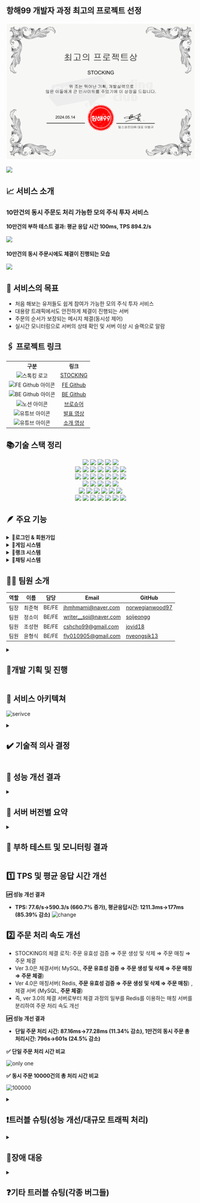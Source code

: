 ## 항해99 개발자 과정 최고의 프로젝트 선정
![Best Project](src/assets/certificate/bestProject_certificate_STOCKING.png)

<img src="https://github.com/hh99-stock/Stocking_Backend/assets/143411145/9a26918c-3c08-4bfa-98cd-afe2f31ab513"/>

## 📈 서비스 소개

<h3>10만건의 동시 주문도 처리 가능한 모의 주식 투자 서비스 </h3>
<b>10만건의 부하 테스트 결과: 평균 응답 시간 100ms, TPS 894.2/s</b>
<br>
<br>
<img src="https://github.com/jovid18/problem_solving/assets/143411145/20cf28ac-11a2-441c-941b-2f3f5ea74246">
<br>
<br>
<b> 10만건의 동시 주문시에도 체결이 진행되는 모습</b>
<br>
<br>
<img src="https://github.com/jovid18/problem_solving/assets/143411145/60f2dec7-2d18-4637-bdf8-f8834701ab88">

## 🎯 서비스의 목표

- 처음 해보는 유저들도 쉽게 참여가 가능한 모의 주식 투자 서비스
- 대용량 트래픽에서도 안전하게 체결이 진행되는 서버
- 주문의 순서가 보장되는 메시지 체결(동시성 제어)
- 실시간 모니터링으로 서버의 상태 확인 및 서버 이상 시 슬랙으로 알람

## 🖇️ 프로젝트 링크

<table width="80%;">
  <tr align="center">
    <td><strong>구분</strong></td>
    <td><strong>링크</strong></td>
  </tr>
  <tr align="center">
    <td><img src="https://github.com/jovid18/problem_solving/assets/143411145/2d627fc6-71ea-4854-a19e-5c2c7d1f1cc7" alt="스톡킹 로고" style="width: 23px;"></td>
    <td><a target="_blank" rel="noopener noreferrer nofollow" href="https://www.nodejstrello.site/">STOCKING</a></td>
  </tr>
  <tr align="center">
    <td><img src="https://github.com/norwegianwood97/project_trello_backend_personal/blob/dev/icons/FeGithub.png" alt="FE Github 아이콘" style="width: 23px;"></td>
    <td><a target="_blank" rel="noopener noreferrer nofollow" href="https://github.com/hh99-stock/Stocking_Frontend">FE Github</a></td>
  </tr>
  <tr align="center">
    <td><img src="https://github.com/norwegianwood97/project_trello_backend_personal/blob/dev/icons/BeGithub.png" alt="BE Github 아이콘" style="width: 23px;"></td>
    <td><a target="_blank" rel="noopener noreferrer nofollow" href="https://github.com/hh99-stock/Stocking_Backend">BE Github</td>
  </tr>
  <tr align="center">
    <td><img src="https://upload.wikimedia.org/wikipedia/commons/thumb/e/e9/Notion-logo.svg/1024px-Notion-logo.svg.png" alt="노션 아이콘" style="width: 23px;"></td>
    <td><a target="_blank" rel="noopener noreferrer nofollow" href="https://airy-ounce-83b.notion.site/STOCKING-BROCHURE-ae607d3fdfbb4814bd7ca68939320177?pvs=4">브로슈어</a></td>
  </tr>
        <tr align="center">
    <td><img src="https://github.com/hh99-stock/Stocking_Backend/assets/143411145/af5c5a9b-f745-4058-99fd-a0017a322ce5" alt="유튜브 아이콘" style="width: 23px;"></td>
    <td><a target="_blank" rel="noopener noreferrer nofollow" href="https://youtu.be/6u55gFAiZ8Y?si=anD9tCSg3OBgOWlE">발표 영상</a></td>
  </tr>
        <tr align="center">
    <td><img src="https://github.com/hh99-stock/Stocking_Backend/assets/143411145/af5c5a9b-f745-4058-99fd-a0017a322ce5" alt="유튜브 아이콘" style="width: 23px;"></td>
    <td><a target="_blank" rel="noopener noreferrer nofollow" href="https://youtu.be/UjeFwfzWx_E?si=R-8xwxMSPW_Fwks9">소개 영상</a></td>
  </tr>
</table>

## 📚기술 스택 정리

<div align=center>

  <img src="https://img.shields.io/badge/node.js-5FA04E?style=for-the-badge&logo=node.js&logoColor=white"> 
  <img src="https://img.shields.io/badge/express-000000?style=for-the-badge&logo=express&logoColor=white"> 
  <img src="https://img.shields.io/badge/websocket-000000?style=for-the-badge&logo=websocket&logoColor=white"> 
  <img src="https://img.shields.io/badge/jest-C21325?style=for-the-badge&logo=jest&logoColor=white">
  <img src="https://img.shields.io/badge/passport-34E27A?style=for-the-badge&logo=passport&logoColor=white">
  
  <br>
  <img src="https://img.shields.io/badge/html5-E34F26?style=for-the-badge&logo=html5&logoColor=white"> 
  <img src="https://img.shields.io/badge/css-1572B6?style=for-the-badge&logo=css3&logoColor=white"> 
  <img src="https://img.shields.io/badge/javascript-F7DF1E?style=for-the-badge&logo=javascript&logoColor=black"> 
  <img src="https://img.shields.io/badge/react-61DAFB?style=for-the-badge&logo=react&logoColor=white">
  <img src="https://img.shields.io/badge/Axios-5A29E4?style=for-the-badge&logo=axios&logoColor=white">  
  <img src="https://img.shields.io/badge/Echarts-AA344D?style=for-the-badge&logo=apacheecharts&logoColor=white">   
  <img src="https://img.shields.io/badge/vercel-000000?style=for-the-badge&logo=vercel&logoColor=white">
  <br>

  <img src="https://img.shields.io/badge/amazonaws-232F3E?style=for-the-badge&logo=amazonaws&logoColor=white"> 
  <img src="https://img.shields.io/badge/Ubuntu-E95420?style=for-the-badge&logo=ubuntu&logoColor=white"> 
  <img src="https://img.shields.io/badge/AWS EC2-FF9900?style=for-the-badge&logo=amazonec2&logoColor=white">  
  <img src="https://img.shields.io/badge/AWS Route 53-8C4FFF?style=for-the-badge&logo=amazonroute53&logoColor=white">   
  <img src="https://img.shields.io/badge/AWS Alb-FF9900?style=for-the-badge&logo=awselasticloadbalancing&logoColor=white">  
  <img src="https://img.shields.io/badge/AWS ECR-FF9900?style=for-the-badge&logo=awsecr&logoColor=white">   
  <img src="https://img.shields.io/badge/AWS ECS-FF9900?style=for-the-badge&logo=amazonecs&logoColor=white">   
  
  
  <br>
  
  
  <img src="https://img.shields.io/badge/AWS RDS-527FFF?style=for-the-badge&logo=amazonrds&logoColor=white"> 
  <img src="https://img.shields.io/badge/mysql-4479A1?style=for-the-badge&logo=mysql&logoColor=white"> 
  <img src="https://img.shields.io/badge/prisma-2D3748?style=for-the-badge&logo=prisma&logoColor=white"> 
  <img src="https://img.shields.io/badge/AWS elasticcache-2D3748?style=for-the-badge&logo=amazonelasticache&logoColor=white"> 
  <img src="https://img.shields.io/badge/redis-DC382D?style=for-the-badge&logo=redis&logoColor=white"> 
  <br>

  <img src="https://img.shields.io/badge/prettier-F7B93E?style=for-the-badge&logo=prettier&logoColor=white">
  <img src="https://img.shields.io/badge/eslint-4B32C3?style=for-the-badge&logo=prettier&logoColor=white">
  <img src="https://img.shields.io/badge/prometheus-E6522C?style=for-the-badge&logo=prometheus&logoColor=white"> 
  <img src="https://img.shields.io/badge/grafana-F46800?style=for-the-badge&logo=grafana&logoColor=white">
  <img src="https://img.shields.io/badge/kafka-231F20?style=for-the-badge&logo=apachekafka&logoColor=white">
  <img src="https://img.shields.io/badge/jmeter-D22128?style=for-the-badge&logo=apachejmeter&logoColor=white">
  <br>
  
  <img src="https://img.shields.io/badge/git-F05032?style=for-the-badge&logo=git&logoColor=white">
  <img src="https://img.shields.io/badge/github-181717?style=for-the-badge&logo=github&logoColor=white">
  <img src="https://img.shields.io/badge/github actions-2088FF?style=for-the-badge&logo=githubactions&logoColor=white">
  <img src="https://img.shields.io/badge/docker-2496ED?style=for-the-badge&logo=docker&logoColor=white">
  <img src="https://img.shields.io/badge/docker compose-2496ED?style=for-the-badge&logo=dockercomposer&logoColor=white">
  <img src="https://img.shields.io/badge/slack-4A154B?style=for-the-badge&logo=slack&logoColor=white">
  <img src="https://img.shields.io/badge/notion-000000?style=for-the-badge&logo=notion&logoColor=white">

</div>

## 🪶 주요 기능

<details>
    <summary>
        <b>📌로그인 & 회원가입 </b>
    </summary>
    <ul>
        <li>로컬 회원가입 가능 및 카카오, 네이버, 구글의 소셜 로그인 가능</li>
        <li>redis를 활용해 세션 저장</li>
        <li>중복로그인시 웹 소켓을 사용해 로그아웃 됩니다 라는 메세지 전송 후 세션 삭제</li>
        <img src="https://github.com/hh99-stock/Stocking_Backend/assets/143411145/664c5c5b-8ff1-48b9-a511-86773c7fbf1e">
    </ul>
</details>
<details>
    <summary>
        <b>📌게임 시스템 </b>
    </summary>
    <ul>
        <li>12분 마다 게임 시작 게임의 시작은 채팅에서 알려주며 각종 이벤트의 정보를 보여줌</li>
        <li>이벤트가 호재인지 악재인지에 따라 더미의 주문이 달라짐 → 보다 실감나는 모의 주식이 가능</li>
        <li>시장가/지정가, 매수/매도 주문의 생성 및 주문 정정, 삭제 가능</li>
        <li>종목별/ 매수/매도, 최신순/ 오래된순과 같이 원하는 조건으로 주문 조회 가능</li>
        <li>차트와 호가창을 이용해 시각적으로 주식의 흐름 파악가능</li>
        <li>게임이 진행되는 동안 가장 많은 수익률을 낸 사람이 우승</li>
        <img src="https://github.com/hh99-stock/Stocking_Backend/assets/143411145/7f9c4559-34af-41c0-9e24-c5a27114d844">
    </ul>
</details>
<details>
    <summary>
        <b>📌랭크 시스템 </b>
    </summary>
    <ul>
        <li>게임에서의 수익률에 따라 순위가 공지</li>
        <li>수익률에 따라 MMR 점수가 올라가고 MMR에 따라 티어가 변동</li>
        <img src="https://github.com/hh99-stock/Stocking_Backend/assets/143411145/583a6a0a-df96-44e5-99dd-9fed13c87f34">
    </ul>
</details>
<details>
    <summary>
        <b>📌채팅 시스템 </b>
    </summary>
    <ul>
        <li>메인페이지, 회사 페이지, 주문페이지에 채팅창 존재 </li>
        <li>각 사용자들의 채팅 뿐만이 아니라 게임의 시작과 종료, 각종 이벤트들이 수신됨</li>
        <li>체결 성공 및 실패 여부를 채팅으로 전달</li>
        <img src="https://github.com/hh99-stock/Stocking_Backend/assets/143411145/1e8ccfb4-bb3a-45bb-be75-bb953835742d">
    </ul>
</details>

## 🙋🏻 팀원 소개

| 역할 | 이름   | 담당  | Email                 | GitHub                                                |
| ---- | ------ | ----- | --------------------- | ----------------------------------------------------- |
| 팀장 | 최준혁 | BE/FE | jhmhmami@naver.com    | [norwegianwood97](https://github.com/norwegianwood97) |
| 팀원 | 정소이 | BE/FE | writer__soi@naver.com | [soijeongg](https://github.com/soijeongg)             |
| 팀원 | 조성현 | BE/FE | cshcho99@gmail.com    | [jovid18](https://github.com/jovid18)                 |
| 팀원 | 윤형식 | BE/FE | fly010905@gmail.com   | [nyeongsik13](https://github.com/nyeongsik13)         |

<details>
  <summary><h2>📜개발 기획 및 진행</h2></summary>
  <div markdown="1">
    <h2>✍🏻기획</h2>
    <img src="https://github.com/hh99-stock/Stocking_Backend/assets/143411145/f80575de-a987-4a24-8cef-5405c70b15aa" alt="todoist" width="12"> 
    <a href="https://www.notion.so/e03d91c506534ed0bee678b38897693d?pvs=21">사전 회의</a>
    <br>
    <br>
    <img src="https://github.com/hh99-stock/Stocking_Backend/assets/143411145/d1241914-e6d9-48a3-82a7-f0661122f96c" alt="todoist" width="12"> 
    <a href="https://www.notion.so/USER-FLOW-f05e4237ebbc466caf562657bffa636f?pvs=21">USER FLOW</a>
    <br>
    <br>
    <img src="https://github.com/hh99-stock/Stocking_Backend/assets/143411145/4a18aa54-10bb-48c5-a7d2-aa24564e9790" alt="todoist" width="12"> 
    <a href="https://www.notion.so/ERD-36505d0538544c70bbf570b400df1924?pvs=21">ERD</a>
    <br>
    <br>
    <img src="https://github.com/hh99-stock/Stocking_Backend/assets/143411145/78168792-72bb-424b-9595-e69fc29187a8" alt="todoist" width="12"> 
    <a href="https://www.notion.so/WIRE-FRAME-add1e787352e497fb2c1354bac01fcf3?pvs=21">WIRE FRAME</a>
    <br>
    <br>
    <img src="https://github.com/hh99-stock/Stocking_Backend/assets/143411145/7178a39b-156b-40b0-83db-e44400e0ec64" alt="todoist" width="12"> 
    <a href="https://www.notion.so/SEQUENCE-DIAGRAM-f0030d82b9c54344be114a44ca5393bc?pvs=21">SEQUENCE DIAGRAM</a>
    <br>
    <br>
    <img src="https://github.com/hh99-stock/Stocking_Backend/assets/143411145/9794bfb8-a7cc-4a7f-bb06-195fff7388f6" alt="todoist" width="12"> 
    <a href="https://www.notion.so/4511c7eec52844bc808dfebf78d9975a?pvs=21">서버 버전 관리</a>
    <h2>📓 진행</h2>
    <img src="https://github.com/hh99-stock/Stocking_Backend/assets/143411145/1fad7396-6385-4725-b94b-77af2aa1d0bf" alt="todoist" width="12"> 
    <a href="https://www.notion.so/TO-DO-LIST-f2120f8892f04a7d95a85837b1797e07?pvs=21">TO-DO LIST</a>
    <br>
    <br>
    <img src="https://github.com/hh99-stock/Stocking_Backend/assets/143411145/082fdcfa-a977-4dd1-9bce-a1556e50b4c3" alt="todoist" width="12"> 
    <a href="https://www.notion.so/312f4e5cf26b44a994e9157c89fedc41?pvs=21">프론트 페이지 정리</a>
    <br>
    <br>
    <img src="https://github.com/hh99-stock/Stocking_Backend/assets/143411145/17ed58bf-c8f5-44fb-ae8d-514626cbf1c8" alt="todoist" width="12"> 
    <a href="https://www.notion.so/API-fdbcb7bf1c0a429fb615ca6ae60cc27a?pvs=21">백엔드 API 정리</a>
    <br>
    <br>
    <img src="https://github.com/hh99-stock/Stocking_Backend/assets/143411145/1e9ca44b-a6a2-4f0b-b787-e1f1fc0a7c13" alt="todoist" width="12"> 
    <a href="https://www.notion.so/1d409d19ed1f4a7a9c0d62fecfd20429?pvs=21">스케쥴링 함수 정리</a>
    <br>
    <br>
    <img src="https://github.com/hh99-stock/Stocking_Backend/assets/143411145/0c4489f4-2500-4adf-b328-fd429cb03a2d" alt="todoist" width="12"> 
    <a href="https://www.notion.so/env-1d8a404a43cf4f878cd5fc2c8c7e78c3?pvs=21">.env 정리</a>
    <br>
    <br>
    <img src="https://github.com/hh99-stock/Stocking_Backend/assets/143411145/233b9442-84a5-466f-b223-4697cb2e3b6f" alt="todoist" width="12"> 
    <a href="https://www.notion.so/fbe3f9162b20464aa946f4455d8d2bae?pvs=21">메시지 큐 정리</a>
    <br>
    <br>
    <img src="https://github.com/hh99-stock/Stocking_Backend/assets/143411145/c26999ab-9301-42b1-8d8f-18b1c72da07c" alt="todoist" width="12"> 
    <a href="https://www.notion.so/8e77267be72846eb99ab9d3353e8984b?pvs=21">부하테스트&모니터링</a>
  </div>
</details>

## 🧭 서비스 아키텍쳐

![serivce](https://github.com/hh99-stock/Stocking_Backend/assets/143411145/c847e61a-0bc1-4dca-b496-7a953e68fc35)

<details>
    <summary>
        <h2> ✔️ 기술적 의사 결정 </h2>
    </summary>
    <table border="1">
        <thead>
            <tr>
                <th>사용 기술</th>
                <th>기술 설명</th>
            </tr>
        </thead>
        <tbody>
            <tr>
                <td><strong>Node.JS</strong></td>
                <td>JavaScript를 이용하는 가장 대중적인 프레임워크인 Node.JS를 사용하기로 결정했습니다.</td>
            </tr>
            <tr>
                <td><strong>MySQL</strong></td>
                <td>MySQL은 사용자가 데이터베이스 솔루션을 무료로 개발하고 배포할 수 있으며 ACID 규약을 준수해 높은 신뢰성과 안정성을 보장하고, 또한 웹 애플리케이션에서 빠른 읽기와
                    쓰기 속도 등 많은 장점을 가져서 사용하였습니다.</td>
            </tr>
            <tr>
                <td><strong>Redis</strong></td>
                <td>Redis는 인메모리 데이터베이스를 사용하여 데이터 처리 속도가 디스크 기반 데이터베이스보다 훨씬 빠르기 때문에 리소스 소모와 DB 서버의 부하를 줄이기 위해 사용했습니다.
                    이를 통해 주문 처리 속도를 대폭 개선하고 전반적인 시스템 성능을 향상시킬 수 있었습니다.</td>
            </tr>
            <tr>
                <td><strong>Session</strong> vs JWT</td>
                <td>세션의 경우에는 모든 인증 정보를 세션에서 관리하기 때문에 보안 측면에서 유리하고, 만약 세션이 탈취가 되어도 서버에서 해당 세션을 무효화하면 되지만 토큰에는 정보가 다
                    들어있어서 해당 토큰을 무효화하더라도 정보 유출을 막을 수 없습니다. 이에 따라 보안성이 더 뛰어난 세션을 쓰기로 결정했습니다.</td>
            </tr>
            <tr>
                <td><strong>PRISMA</strong></td>
                <td>프리즈마는 간단한 구문을 사용해 데이터베이스와 상호작용하는 ORM이며 다양한 데이터베이스 드라이버를 지원하여 사용하였습니다.</td>
            </tr>
            <tr>
                <td><strong>ioredis</strong> vs redis</td>
                <td>ioredis 패키지는 redis 패키지에 비해 대규모 및 복잡한 환경에서 더 많은 기능과 유연성을 제공하여 채택하였습니다.</td>
            </tr>
            <tr>
                <td><strong>passport</strong></td>
                <td>Passport는 다양한 인증 전략을 지원하여 로컬 로그인 외에도 Google, Kakao 등 다양한 플랫폼의 인증을 활용할 수 있습니다. 또한 복잡한 인증 로직을 간단하게
                    구현할 수 있어 개발 편의성과 소셜 로그인 구현을 위해 사용하기로 결정했습니다.</td>
            </tr>
            <tr>
                <td><strong>Argon2</strong> vs bcrypt</td>
                <td>Argon2는 bcrypt 보다 최근에 개발되었고, 현재까지 개발된 암호화 함수 중 가장 강력한 보안성을 제공하여 Argon2를 채택하였습니다.</td>
            </tr>
            <tr>
                <td><strong>WebSocket</strong> vs socket.io</td>
                <td>Socket.io에 비해 상대적으로 경량화되어있는 WebSocket을 선택하여 메모리와 CPU의 사용을 줄였습니다.</td>
            </tr>
            <tr>
                <td><strong>Jest</strong></td>
                <td>Jest는 설정이 간편하고, 실행 속도가 빠르며 스냅샷 테스팅을 통해 변경사항을 쉽게 확인할 수 있습니다. 또한 단위 테스트와 통합 테스트에 적합한 다양한 도구를 제공하기
                    때문에 사용이 편리하여 테스트 패키지로 jest를 채택하였습니다.</td>
            </tr>
            <tr>
                <td><strong>Vercel</strong></td>
                <td>React 애플리케이션을 손쉽게 배포할 수 있는 최적화된 환경을 제공하며 GitHub와 같이 소스 코드 저장소와 통합을 통해 코드 커밋이 이러어질 때마다 자동으로 빌드와
                    배포가 실행되기에 배포 프로세스에 대한 관리 부담을 줄이고, 코드 변경 사항을 신속하게 적용할 수 있어 사용했습니다.</td>
            </tr>
            <tr>
                <td><strong>Github Actions</strong></td>
                <td>GitHub Actions는 사용이 쉽고 복잡한 절차 없이 GitHub과 원활하게 통합될 수 있는 장점이 있습니다. 또한, 배포 과정에 도움이 되는 다양한 템플릿을 제공하여
                    효율적인 워크플로우를 구축할 수 있어 배포에 Github Actions를 사용하였습니다.</td>
            </tr>
            <tr>
                <td><strong>prettier/eslint</strong></td>
                <td>각자 작성한 코드의 스타일을 일치시키기 위해 prettier를 사용하여 세미콜론, 줄 바꿈과 관련하여 자동으로 조정하고자 하였고, ESLint를 이용해 prettier의
                    스타일에 맞게 코드 스타일을 일치시켰습니다.</td>
            </tr>
            <tr>
                <td><strong>ALB</strong></td>
                <td>ALB를 사용함으로써 여러 서버에 걸쳐 트래픽을 효과적으로 분산시킬 수 있었습니다. 이는 각 서버의 과부하를 방지하고 서버간 트래픽이 고르게 분산되면서 각 서버의 부하가
                    경감됩니다. 결과적으로, 이는 각 서버에서 더 빠르고 효율적인 처리를 가능하게 하여 최종 사용자 경험을 크게 향상시킬 수 있어 사용하였습니다.</td>
            </tr>
            <tr>
                <td><strong>Docker</strong></td>
                <td>Docker는 컨테이너화 기술을 사용하여 애플리케이션의 실행 환경을 격리하므로, Amazon EC2 인스턴스 내에서 직접 서버를 배포하는 것과 비교해 더 높은 환경의
                    일관성과 이식성을 제공합니다. 또한 Docker를 사용하면 CD 과정에서 이미지를 빌드하고,이를 배포하는 과정이 일관되게 이루어지므로, 더 빠르고 효율적인 배포 프로세스를
                    구축할 수 있었습니다.</td>
            </tr>
            <tr>
                <td><strong>ECR</strong> vs Docker Hub</td>
                <td>CD를 통해 배포 프로세스를 자동화하는 과정에서 깃 액션을 통해 이미지를 기존에는 도커 허브에 올렸으나 보안이 우려되어 이미지 저장소를 AWS의 ECR로 변경하였습니다.
                </td>
            </tr>
            <tr>
                <td><strong>ECS</strong></td>
                <td>ECS는 손쉽게 ECR의 이미지를 이용하여 ECS 인스턴스를 생성해주는 컨테이너 오케스트레이션 서비스로 러닝커브가 낮고, 오토스케일링 및 무중단 배포가 지원되기 때문에
                    ECS를 채택하였습니다.</td>
            </tr>
            <tr>
                <td><strong>Kafka</strong> vs Redis-Streams</td>
                <td>사용자의 주문에 대해 순서를 지키며 처리하기 위해 메시지큐 통신을 선택하였습니다. 이에 따라 Kafka와 Redis-Streams의 사용을 고민하고 Kafka가 확장성이
                    높고 대규모 트래픽을 처리하는데 최적화 되어 있어 Kafka를 채택하여 사용했습니다.</td>
            </tr>
            <tr>
                <td><strong>Jmeter</strong></td>
                <td>Jmeter는 오픈소스이며, csv와 다양한 테스트 스크립트를 사용해 테스트 작업을 간소화 할 수 있는 장점을 가지고 있었습니다. 또한 많은 레퍼런스가 존재해 손쉽게 적용할
                    수 있었기 때문에 Jmeter를 체택해 부하 테스트에 사용했습니다.</td>
            </tr>
            <tr>
                <td><strong>node-exporter</strong></td>
                <td>node-exporter는 서버 수준에서 시스템의 상태를 수집합니다 node-exporter를 사용하면 직접 매트릭을 수집하는 코드를 쓰지 않고도 간편하게 시스템의 매트릭을
                    수집 할 수 있기 때문에 node-exporter를 사용했습니다.</td>
            </tr>
            <tr>
                <td><strong>Prometheus</strong></td>
                <td>프로메테우스는 오픈소스 모니터링 및 경고 도구로, 시스템과 서비스의 상태를 실시간으로 모니터링하는 데 사용했습니다. 프로메테우스는 시스템의 성능 지표를 실시간으로 수집하고
                    비침투적인 모니터링통해 서비스가 모니터링 과정에서 발생할 수 있는 성능 저하나 중단 없이 지속적으로 데이터 수집이 가능합니다. 이러한 장점 때문에 Prometheus을
                    선택하여 시스템과 서비스의 상태를 실시간으로 모니터링 하였습니다.</td>
            </tr>
            <tr>
                <td><strong>Grafana</strong></td>
                <td>Grafana는 오픈소스 데이터시각화 툴로써 다양한 그래프, 지오맵등을 사용하여 데이터를 시각화 하여 데이터를 더 직관적으로 이해 할 수 있다는 점과 슬랙이나 메일을 통해
                    사용자에게 알림을 보낼 수 있다는 점때문에 체택해 사용했습니다.</td>
            </tr>
        </tbody>
    </table>
</details>

## 🔎 성능 개선 결과

<details>
    <summary>
        <h2>📕 서버 버전별 요약</h2>
    </summary>
    <div markdown="1">
        <img src="https://github.com/hh99-stock/Stocking_Backend/assets/143411145/0a46cd28-c4a2-4955-a5e6-49723fe0becc">
    </div>
</details>
<details>
    <summary>
        <h2>📗 부하 테스트 및 모니터링 결과 </h2>
    </summary>
    유저수는 동일하게 100명으로 테스트하고, 본 서비스의 핵심인 주문 요청에 대한 부하를 검증
    <br>
    Jmeter를 이용하여 가상의 유저가 <b>1번의 회원가입→ 1번의 로그인→ n번의 주문 → 1번의 로그아웃을 요청하는 스파이크 테스트</b>를 진행
    <h3>100명의 유저가 100번의 주문 요청</h3>
    <img src="https://github.com/hh99-stock/Stocking_Backend/assets/143411145/8c533156-cfbc-4ae5-be95-ba1ac6aabfc8">
    <br>
    <h3>100명의 유저가 200번의 주문 요청</h3>
    <img src="https://github.com/hh99-stock/Stocking_Backend/assets/143411145/badb037b-be9f-4144-88ac-3703294f1a33">
    <br>
    <h3>100명의 유저가 500번의 주문 요청</h3>
    <img src="https://github.com/hh99-stock/Stocking_Backend/assets/143411145/d826e6c6-162d-4358-9b88-b5af24472f6b">
</details>

## 1️⃣ TPS 및 평균 응답 시간 개선

<b>🆙 성능 개선 결과</b>
<br>

- **TPS: 77.6/s→590.3/s (660.7% 증가), 평균응답시간: 1211.3ms→177ms (85.39% 감소)**
  ![change](https://github.com/hh99-stock/Stocking_Backend/assets/143411145/49449cdc-e6de-4daf-b1df-b62b2ce1b154)

## 2️⃣ 주문 처리 속도 개선

- STOCKING의 체결 로직: 주문 유효성 검증 ⇒ 주문 생성 및 삭제 ⇒ 주문 매칭 ⇒ 주문 체결
- Ver 3.0은 체결서버( MySQL, **주문 유효성 검증 ⇒ 주문 생성 및 삭제 ⇒ 주문 매칭 ⇒ 주문 체결**)
- Ver 4.0은 매칭서버( Redis, **주문 유효성 검증 ⇒ 주문 생성 및 삭제 ⇒ 주문 매칭**) , 체결 서버 (MySQL, **주문 체결**)
- 즉, ver 3.0의 체결 서버로부터 체결 과정의 일부를 Redis를 이용하는 매칭 서버를 분리하여 주문 처리 속도 개선

<b>🆙 성능 개선 결과</b>
<br>

- **단일 주문 처리 시간: 87.16ms→77.28ms (11.34% 감소), 1만건의 동시 주문 총 처리시간: 796s→601s (24.5% 감소)**

<b>✅ 단일 주문 처리 시간 비교</b>

![only one](https://github.com/hh99-stock/Stocking_Backend/assets/143411145/77821c9f-7b72-4d8e-9538-8b01f17a73d3)

<b>✅ 동시 주문 10000건의 총 처리 시간 비교 </b>

![100000](https://github.com/hh99-stock/Stocking_Backend/assets/143411145/9ffee6f9-c973-4e48-935c-018b2eb72d42)

<details>
    <summary>
        <h2>❗트러블 슈팅(성능 개선/대규모 트래픽 처리)</h2>
    </summary>
    <details>
        <summary>
            <h3>사용자에게 주문의 체결 결과를 응답으로 전달하여 대기시간이 너무 길어지는 문제 (ver 0.0)</h3>
        </summary>
        <ul>
            <li>문제 상황</li>
            <ul>
                <li>
                    기존 코드의 경우 주문 처리를 다한 뒤 그 결과를 사용자에게 응답하는 방식
                </li>
                <pre><code>
postOrder = async (req, res) => {
    const { userId } = res.locals.user;
    const orderData = req.body;
    if (orderData.price) {
        orderData.price = 10000 * Math.floor(+orderData.price / 10000);
    }
    try {
        const result = <b>await</b> this.orderService.createOrder(userId, orderData);
        return res.json({ message: result });
    } catch (error) {
        console.log(error.message);
        const { message } = error.message ? error : { message: '주문 생성 도중 문제가 발생했습니다.' };
        if (error.message) return res.status(400).json({ message });
    }
};
                    </code></pre>
                <li>
                    이로 인해 응답으로 인한 시간이 너무 걸림
                </li>
            </ul>
            <br>
            <li>해결 방법</li>
            <ul>
                <li>
                    주문 처리를 대기하지 않고, 사용자에게는 주문 접수에 대한 성공/실패 여부를 바로 전달
                </li>
                <li>
                    이후 주문 처리의 결과는 소켓 채팅창으로 공지
                </li>
            </ul>
        </ul>
    </details>
    <details>
        <summary>
            <h3>사용자가 불가능한 주문을 허용하여 불필요한 리소스 낭비 (ver 0.0 ⇒ ver 1.0)</h3>
        </summary>
        <ul>
            <li>문제 상황</li>
            <ul>
                <li>
                    가령 사용자가 현재 잔액이 1000만원이 있는 상황에서 현재가보다 낮은 가격으로 지정가 매수 100만원 주문을 20번 신청하더라도 이를 방지할 수 없었음
                </li>
                <li>
                    이로 인해, 체결과정에서 현재 사용자가 체결 당시 현금 또는 주식이 있는지 체크를 했어야 했고 이로 인해 불필요한 리소스가 낭비
                </li>
            </ul>
            <br>
            <li>해결 방법</li>
            <ul>
                <li>
                    사용자가 가용 금액, 가용 주식을 도입하여 아직 체결되지 않은 주문이라도 가용 금액/가용 주식이 감소하여 사용자의 현재 상황으로는 불가능한 주문을 방지
                </li>
                <li>
                    ERD에 tradableQuantity, tradableQuantity를 도입하고 그에 맞게 체결 함수를 ver 0.0에서 ver 1.0으로 변경
                </li>
                <br>
                <details>
                    <summary>체결함수 ver 0.0</summary>
                    <img
                        src="https://github.com/hh99-stock/Stocking_Backend/assets/143411145/1450b8ce-f091-4f79-a244-2d5ce7698f8f" />
                </details>
                <details>
                    <summary>체결함수 ver 1.0</summary>
                    <img
                        src="https://github.com/hh99-stock/Stocking_Backend/assets/143411145/cf14e102-381c-4ce7-b5e0-b5a160d63a17" />
                </details>
            </ul>
        </ul>
    </details>
    <details>
        <summary>
            <h3>메인 서버에서 API 통신과 소켓 통신 둘 다 담당하는 문제 (ver 1.0 ⇒ver 2.0)</h3>
        </summary>
        <ul>
            <li>문제 상황</li>
            <ul>
                <li>
                    메인 서버와 소켓 서버가 같은 역할을 겸함, 이는 여러 사용자가 접속해 있을 때 메인 서버의 부하를 키우게 됨
                </li>
            </ul>
            <br>
            <li>해결 방법</li>
            <ul>
                <li>
                    메인 서버로부터 소켓 서버를 분리하였고, ALB를 이용해 메인 서버로 가는 요청(/api*)과 소켓 서버로 가는 요청을 (/ws*) 경로 기반 라우팅 처리
                </li>
                <br>
                <details>
                    <summary>서버 버전 1.0</summary>
                    <img
                        src="https://github.com/hh99-stock/Stocking_Backend/assets/143411145/01422de2-3346-4cc7-bf40-fecb331eac9e" />
                </details>
                <details>
                    <summary>서버 버전 2.0</summary>
                    <img
                        src="https://github.com/hh99-stock/Stocking_Backend/assets/143411145/312e1ebf-0b90-4707-84ad-139a1e788875" />
                </details>
                <details>
                    <summary>ALB 적용</summary>
                    <img
                        src="https://github.com/hh99-stock/Stocking_Backend/assets/143411145/9edde021-e632-46e1-904b-fe860ef464f8" />
                </details>
            </ul>
        </ul>
    </details>
    <details>
        <summary>
            <h3>메인 서버에서 API 통신과 체결을 동시에 담당하는 문제 (ver 2.0 ⇒ ver 3.0)</h3>
        </summary>
        <ul>
            <li>문제 상황</li>
            <ul>
                <li>
                    ver 2.0에서 소켓 서버를 분리하였으나, 많은 체결이 몰렸을 때 CPU에서 API 요청과 메인 처리를 둘 다 담당해야 하는 문제가 발생
                </li>
                <br>
                <details>
                    <summary>ver 0.0에서 100명의 유저가 500번의 요청을 처리할 때 실제로 504,Gateway Time-out 에러가 발생하여 사용자의 요청을 제대로 처리하지 못함
                    </summary>
                    <img
                        src="https://github.com/hh99-stock/Stocking_Backend/assets/143411145/0b878657-7923-4e1e-973c-5cc1aac0ab98" />
                </details>
                <details>
                    <summary>ver 0.0~ver 2.0 모두 전체적으로 응답 시간과 TPS가 낮게 나옴
                    </summary>
                    <img
                        src="https://github.com/hh99-stock/Stocking_Backend/assets/143411145/cb0f0f90-4d58-4fff-aa96-2084aff58958" />
                </details>
                <details>
                    <summary>부하 테스트 이후 그라파나를 이용한 모니터링 결과 CPU에 가해지는 부하가 무척 큰 것을 확인
                    </summary>
                    <img
                        src="https://github.com/hh99-stock/Stocking_Backend/assets/143411145/d5d8a302-1596-4b55-8535-ef30d6be3385" />
                </details>
            </ul>
            <br>
            <li>해결 방법</li>
            <ul>
                <li>
                    카프카 메시지 큐를 사용하여 메인 서버에서 체결을 진행하지 않고 주문의 내용을 직렬화 하여 메시지로 전달
                </li>
                <li>
                    체결 서버에서는 해당 메시지를 역직렬화 하여 체결을 진행
                </li>
                <br>
                <details>
                    <summary>서버 버전 2.0</summary>
                    <img
                        src="https://github.com/hh99-stock/Stocking_Backend/assets/143411145/312e1ebf-0b90-4707-84ad-139a1e788875" />
                </details>
                <details>
                    <summary>서버 버전 3.0</summary>
                    <img
                        src="https://github.com/hh99-stock/Stocking_Backend/assets/143411145/a48b8c3e-e7ca-4ddb-91bf-b296b1e6a759" />
                </details>
                <details>
                    <summary>버전 3.0 부하 테스트 결과 TPS와 평균 응답 시간이 크게 개선된 것을 확인</summary>
                    <img
                        src="https://github.com/hh99-stock/Stocking_Backend/assets/143411145/418a5ba0-ab2e-4527-a092-b132ab69c58b" />
                </details>
                <details>
                    <summary>버전 3.0 모니터링 결과 CPU의 부하가 크게 감소하는 것을 확인</summary>
                    <img
                        src="https://github.com/hh99-stock/Stocking_Backend/assets/143411145/b3ee6b36-832a-454a-9008-044d09eb7ebf" />
                </details>
            </ul>
        </ul>
    </details>
    <details>
        <summary>
            <h3>주문 체결 처리에 많은 시간을 소모하는 문제  (ver 3.0 ⇒ ver4.0)</h3>
        </summary>
        <ul>
            <li>문제 상황</li>
            <ul>
                <details>
                    <summary>주문 유효성 검증, 주문 생성 및 삭제, 주문 매칭, 주문 체결 처리를 체결 서버에서 전부 담당
                    </summary>
                    체결 함수 ver 1.0 아래의 과정이 모두 하나의 체결 서버에서 MySQL 트랜잭션으로 처리
                    <img
                        src="https://github.com/hh99-stock/Stocking_Backend/assets/143411145/9a4f578e-6743-4325-a13d-507b712acc49" />
                </details>
            </ul>
            <br>
            <li>해결 방법</li>
            <ul>
                <li>
                    매칭 서버에서 Redis를 이용하여 주문 유효성 검증 및 매칭 작업을 진행하고 , 그 결과를 메시지큐로 체결서버에 전달 체결 서버에서 받아 MySQL을 이용하여 주문을 체결
                </li>
                <li>
                    예상 효과
                    <ul>
                        <li>
                            단일 주문 처리 속도 향상
                        </li>
                        <br>
                        <details>
                            <summary>일을 분할하면서 전체 처리 시간 향상
                            </summary>
                            <img
                                src="https://github.com/hh99-stock/Stocking_Backend/assets/143411145/b9274299-5e91-41e1-8816-ac2c34dc0378" />
                        </details>
                    </ul>
                </li>
                <br>
                <details>
                    <summary>Redis의 string, hashset, sortedset의 자료구조를 이용하여 매칭 서버에서도 체결 서버의 MySQL DB와 같이 정보를 저장</summary>
                    <img
                        src="https://github.com/hh99-stock/Stocking_Backend/assets/143411145/19a5a3c5-eb38-4fab-9899-899591bce2f5" />
                </details>
                <details>
                    <summary>체결 서버의 처리 내용이 다시 매칭 서버에 영향을 끼치지 않도록 로직을 구성하여 정합성 유지</summary>
                    <img
                        src="https://github.com/hh99-stock/Stocking_Backend/assets/143411145/8d65ff00-6915-4698-bf38-1648a1c4f55f" />
                </details>
                <details>
                    <summary>서버 버전 3.0</summary>
                    <img
                        src="https://github.com/hh99-stock/Stocking_Backend/assets/143411145/a48b8c3e-e7ca-4ddb-91bf-b296b1e6a759" />
                </details>
                <details>
                    <summary>서버 버전 4.0</summary>
                    <img
                        src="https://github.com/hh99-stock/Stocking_Backend/assets/143411145/2f42db30-afdb-4d86-94f4-ec8a6b30c64d" />
                </details>
                <details>
                    <summary>개선 결과</summary>
                    <details>
                        <summary>단일 주문 처리 시간 비교</summary>
                        <img
                            src="https://github.com/hh99-stock/Stocking_Backend/assets/143411145/67c0b6a4-74b4-4c9c-bbb1-27f666276d96" />"
                    </details>
                    <details>
                        <summary>동시 주문 10000건의 총 처리 시간 비교</summary>
                        <img
                            src="https://github.com/hh99-stock/Stocking_Backend/assets/143411145/31ddacdd-2271-464e-bb0e-a0ab1494c5c9" />"
                    </details>
                </details>
            </ul>
        </ul>
    </details>
    <details>
        <summary>
            <h3>한개의 메인 서버에서 부하를 감당하는 문제 (ver 4.0 ⇒ ver 5.0)</h3>
        </summary>
        <ul>
            <li>문제 상황</li>
            <ul>
                <li>
                    많은 사용자의 API 요청이 하나의 EC2 인스턴스에서 처리
                </li>
                <details>
                    <summary>이로 인해 부하 테스트에서 특정 시간에 CPU에 과부하가 걸리는 것을 확인 (ver 4.0, 동시 주문 2만건 부하테스트)
                    </summary>
                    <img
                        src="https://github.com/hh99-stock/Stocking_Backend/assets/143411145/d9821130-48d5-46c1-be28-552743d35f8c" />
                </details>
            </ul>
            <br>
            <li>해결 방법</li>
            <ul>
                <li>
                    Main 서버에서 게임을 관리하는 파트를 분리하여 게임 서버를 만들고 Main 서버의 EC2 인스턴스를 3대로 늘림
                </li>
                <li>
                    ALB를 통해 대상 그룹에 메인 서버 인스턴스를 3개 추가하여 로드밸런싱을 진행
                </li>
                <br>
                <details>
                    <summary>서버 버전 4.0</summary>
                    <img
                        src="https://github.com/hh99-stock/Stocking_Backend/assets/143411145/2f42db30-afdb-4d86-94f4-ec8a6b30c64d" />
                </details>
                <details>
                    <summary>서버 버전 5.0</summary>
                    <img
                        src="https://github.com/hh99-stock/Stocking_Backend/assets/143411145/1ae6b805-102a-4fab-b6fb-3e20ac5a7e2c" />
                </details>
                <details>
                    <summary>ALB를 통해 main 인스턴스3개에 로드 밸런싱(라운드 로빈)</summary>
                    <img
                        src="https://github.com/hh99-stock/Stocking_Backend/assets/143411145/418c81d9-0681-48cb-b790-242e76f5be00" />
                </details>
                <details>
                    <summary>부하테스트 TPS와 평균 응답 시간이 크게 개선되는 것을 확인</summary>
                    <img
                        src="https://github.com/hh99-stock/Stocking_Backend/assets/143411145/ad5d82fa-48e4-450f-9fd8-973fb5197c37" />
                </details>
                <details>
                    <summary>부하테스트 결과 CPU의 리소스의 사용률이 감소하는 것을 확인(ver 5.0, 동시 주문 2만건 부하테스트)</summary>
                    <img
                        src="https://github.com/hh99-stock/Stocking_Backend/assets/143411145/534e604c-ab46-4411-8ce7-e2f39257cc07" />
                </details>
            </ul>
        </ul>
    </details>
    <details>
        <summary>
            <h3>능동적인 인스턴스 관리 부재와 블루-그린 배포로 인한 비용 문제 (ver 5.0 ⇒ ver final)</h3>
        </summary>
        <ul>
            <li>문제 상황</li>
            <ul>
                <li>
                    사용자의 요청에 관계 없이 고정된 EC2 인스턴스의 수가 변하지 않아 요청이 적을 때에는 리소스가 낭비되고, 요청이 많을 때에는 서버에 과도한 부하가 집중됨
                </li>
                <br>
                <details>
                    <summary>무중단 배포를 NIGNX를 이용한 블루-그린 배포를 진행하였는데, 이 과정에 하나의 메인 서버를 위해 3개의 EC2 인스턴스가 필요하여 비용 문제가 발생
                    </summary>
                    <img
                        src="https://github.com/hh99-stock/Stocking_Backend/assets/143411145/c56e0e98-3951-45c8-8ad2-94fb136d8e95" />
                </details>
            </ul>
            <br>
            <li>해결 방법</li>
            <ul>
                <li>
                    기존의 CD 과정에서 ECR에 이미지를 업로드 하였는데, 이를 이용하여 AWS에서 제공하는 컨테이너 오케스트레이션 서비스인 ECS를 이용하여 메인 서버의 증설 및 로드 밸런싱,
                    오토스케일링, 무중단 배포(롤링 배포)를 적용
                </li>
                <br>
                <details>
                    <summary>ECS로 생성된 EC2에 로드 밸런싱이 적용</summary>
                    <img
                        src="https://github.com/hh99-stock/Stocking_Backend/assets/143411145/3bc9d870-5312-4681-99b9-8bf8eb488604" />
                </details>
                <details>
                    <summary>CPU의 부하율에 따라 오토 스케일링 적용</summary>
                    테스트를 위해 CPU를 1%만 사용해도 확장하도록 변경
                    <img
                        src="https://github.com/hh99-stock/Stocking_Backend/assets/143411145/5256ff4e-8500-43dd-b4eb-061ae246405f" />
                    ECS 태스크 확인 결과 태스크가 5개로 추가 된 것을 확인
                    <img
                        src="https://github.com/hh99-stock/Stocking_Backend/assets/143411145/7edeb878-6567-4973-9e91-47638a7d1f73" />
                    로드밸런서에도 제대로 반영이 되는 것을 확인
                    <img
                        src="https://github.com/hh99-stock/Stocking_Backend/assets/143411145/aeef0b63-6e5d-4c38-9510-c38734c66c8f" />
                </details>
                <details>
                    <summary>기존 그린-블루 배포에서 롤링 배포로 전환</summary>
                    <br>
                    <details>
                        <summary>
                            실제 롤링 배포가 적용되는 모습
                        </summary>
                        코드 업데이트 이후 새로운 배포가 활성화
                        <img
                            src="https://github.com/hh99-stock/Stocking_Backend/assets/143411145/9bf0ff9d-f186-41c4-9967-13f6981a430d" />
                        기존의 EC2 인스턴스를 하나씩 대체하는 것을 확인
                        <img
                            src="https://github.com/hh99-stock/Stocking_Backend/assets/143411145/81195e39-0166-43b4-ac63-5ab35049d661" />
                        모든 배포가 완료되고 기존 버전이 Draining 되는 모습
                        <img
                            src="https://github.com/hh99-stock/Stocking_Backend/assets/143411145/dde002d7-1d40-4b79-a384-46e7b9ecf6e7" />
                    </details>
                </details>
            </ul>
        </ul>
    </details>
</details>

<details>
    <summary>
        <h2>🔧장애 대응</h2>
    </summary>
    <details>
        <summary>
            <h2>카프카에서 문제가 발생 시</h2>
        </summary>
        <ul>
            <li>만일 하나의 브로커에 장애가 생겨 역할을 못하게 된다면 서버 자체를 사용할 수 없게 됨</li>
            <li>그렇기 때문에 카프카의 브로커를 3대로 구축하여 하나의 브로커에 장애가 생겼을때 다른 브로커들이 해당 브로커의 역할을 대신해 처리</li>
            <li>시스템 전체가 중단되는 것을 방지하고 장애가 발생한 브로커 격리 가능</li>
            <img
                src="https://github.com/hh99-stock/Stocking_Backend/assets/143411145/f46f640e-d26f-420b-a4cf-e19875fbaaa0" />
        </ul>
    </details>
    <details>
        <summary>
            <h2>AWS RDS에서 문제가 발생 시</h2>
        </summary>
        <ul>
            <li>RDS의 muiti-AZ 배포 옵션을 사용해 RDS의 에러에 대비 가능</li>
            <li>multil-AZ 배포 옵션 사용시 RDS는 마스터 데이터베이스와 동기적으로 복제된 데이터베이스의 복제본을 다른 가용 영역에 생성</li>
            <li>마스터 데이터베이스에 장애 발생시 RDS가 자동으로 복제본을 마스터 데이터베이스로 승격해 마스터 데이터베이스에 문제가 발생하더라도 서비스를 계속 제공함</li>
        </ul>
    </details>
    <details>
        <summary>
            <h2>카프카 중복 메시지 방지</h2>
        </summary>
        <ul>
            <li>카프카에 중복 메시지가 들어가게 되면 중복된 메시지로 인해 동일한 데이터를 여러번 처리하거나 이벤트 순서를 무시하게 됨</li>
            <li>동일한 작업을 여러번 수행해도 결과가 동일하게 유지되는 특성인 멱등성을 이용해 중복 메시지를 방지 </li>
        </ul>
    </details>
</details>

<details>
    <summary>
        <h2>❓기타 트러블 슈팅(각종 버그들)</h2>
    </summary>
    <a
        href="https://www.notion.so/STOCKING-BROCHURE-ae607d3fdfbb4814bd7ca68939320177?pvs=4#0df8f56f1cda48a9ac4e3dc08c7a26ef">전체
        목록</a>
    <br>
    <br>
    <a
        href="https://www.notion.so/STOCKING-BROCHURE-ae607d3fdfbb4814bd7ca68939320177?pvs=4#e67e5466cab04c48bccf5709e3afc718">Transaction
        API error</a> <br>
    <br>
    <a
        href="https://www.notion.so/STOCKING-BROCHURE-ae607d3fdfbb4814bd7ca68939320177?pvs=4#4784964169804798be54ad033d883602">로컬
        메시지 큐에서 데이터가 순차적으로 처리되지 않는 에러</a> <br>
    <br>
    <a
        href="https://www.notion.so/STOCKING-BROCHURE-ae607d3fdfbb4814bd7ca68939320177?pvs=4#878944b46f0f406c835869fcbb4eebab">
        테스트 중 RDS 연결이 끊기는 오류</a> <br>
    <br>
    <a
        href="https://www.notion.so/STOCKING-BROCHURE-ae607d3fdfbb4814bd7ca68939320177?pvs=4#d104462f0cc14fcfb0029d100c342b4c">
        jmeter 로컬 테스트 중 발생한 오류</a> <br>
    <br>
    <a
        href="https://www.notion.so/STOCKING-BROCHURE-ae607d3fdfbb4814bd7ca68939320177?pvs=4#65a7ceac672740778c1c85cd31f12df5">새로고침을
        할때마다 연결되는 클라이언트가 늘어나는 에러</a> <br>
    <br>
    <a
        href="https://www.notion.so/STOCKING-BROCHURE-ae607d3fdfbb4814bd7ca68939320177?pvs=4#1b14e1967bf542c593b5db166d96a667">로컬에서
        elastic cache 접속시 timeout</a> <br>
    <br>
    <a
        href="https://www.notion.so/STOCKING-BROCHURE-ae607d3fdfbb4814bd7ca68939320177?pvs=4#77fd8cfa5fc5475db9bff5710b269990">메인/소켓
        서버 분리 이후 소켓 연결이 안되는 에러</a> <br>
    <br>
    <a
        href="https://www.notion.so/STOCKING-BROCHURE-ae607d3fdfbb4814bd7ca68939320177?pvs=4#d1df9047b3d642269ec954a0509028d9">EC2
        인스턴스에서 public IP를 탄력적 IP로 재할당 한 이후에 접속이 안되는 오류 </a> <br>
    <br>
    <a
        href="https://www.notion.so/STOCKING-BROCHURE-ae607d3fdfbb4814bd7ca68939320177?pvs=4#fd081f26746249a3af153e4e38535d6b">EC2에서
        배포된 메인서버가 소켓서버와 자동으로 연결이 종료되는 오류</a> <br>
    <br>
    <a
        href="https://www.notion.so/STOCKING-BROCHURE-ae607d3fdfbb4814bd7ca68939320177?pvs=4#14265dbe74404981bb1990ec814226b1">EC2에서
        Jmeter로 테스트 시 WARNING이 뜨는 오류</a> <br>
    <br>
    <a
        href="https://www.notion.so/STOCKING-BROCHURE-ae607d3fdfbb4814bd7ca68939320177?pvs=4#c7b6d65ad4c247d18c57aa63596e0253">배포
        이후 로컬에서 카프카 컨슈머가 동작하지 않는 오류</a> <br>
    <br>
    <a
        href="https://www.notion.so/STOCKING-BROCHURE-ae607d3fdfbb4814bd7ca68939320177?pvs=4#0e62b1e08b43442c80fb01312fdc2e82">채팅창
        관련 이슈</a> <br>
    <br>
    <a
        href="https://www.notion.so/STOCKING-BROCHURE-ae607d3fdfbb4814bd7ca68939320177?pvs=4#e8666331417745bf96c601d5520fe394">Kafka
        관련 이슈</a> <br>
    <br>
    <a
        href="https://www.notion.so/STOCKING-BROCHURE-ae607d3fdfbb4814bd7ca68939320177?pvs=4#611b92cdc6d04702b7473bbdf07eed79">웹소켓
        연결 실패</a> <br>
    <br>
</details>
